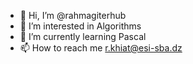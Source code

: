 - 👋 Hi, I’m @rahmagiterhub
- 👀 I’m interested in Algorithms
- 🌱 I’m currently learning Pascal
- 📫 How to reach me r.khiat@esi-sba.dz

<!---
rahmagiterhub/rahmagiterhub is a ✨ special ✨ repository because its `README.md` (this file) appears on your GitHub profile.
You can click the Preview link to take a look at your changes.
--->
